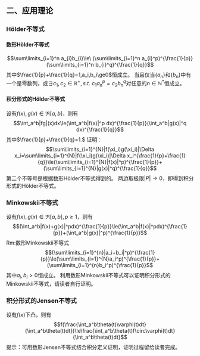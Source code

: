 ## 二、应用理论
### Hölder不等式
#### 数形Hölder不等式
$$\sum\limits_{i=1}^n a_{i}b_{i}\le\ (\sum\limits_{i=1}^n a_{i}^p)^{\frac{1}{p}}(\sum\limits_{i=1}^n b_{i}^q)^{\frac{1}{q}}$$
其中$\frac{1}{p}+\frac{1}{q}=1,a_i,b_i\ge0$恒成立。
当且仅当$\{a_n\}$和$\{b_n\}$中有一个是零数列，或$\exists c_1,c_2\in\mathbb{R}^+,s.t.\ c_1a_n^p=c_2b_n^q$对任意的$n\in\mathbb{N}^*$恒成立。
#### 积分形式的Hölder不等式
设有$f(x),g(x)\in\Re[a,b]$，则有
$$\int_a^b|fg|(x)dx\le(\int_a^b|f(x)|^p dx)^{\frac{1}{p}}(\int_a^b|g(x)|^q dx)^{\frac{1}{q}}$$
其中$\frac{1}{p}+\frac{1}{q}=1.$
证明：$$\sum\limits_{i=1}^{N}|f(\xi_i)g(\xi_i)|\Delta x_i=\sum\limits_{i=1}^{N}|f(\xi_i)g(\xi_i)|\Delta x_i^{\frac{1}{p}+\frac{1}{q}}\le(\sum\limits_{i=1}^{N}|f(x)|^p)^{\frac{1}{p}}+(\sum\limits_{i=1}^{N}|g(x)|^q)^{\frac{1}{q}}$$
第二个不等号是根据数形Hölder不等式得到的。
两边取极限$|P|\rightarrow 0$，即得到积分形式的Hölder不等式。
### Minkowskii不等式
设有$f(x),g(x)\in\Re[a,b],p\ge 1$，则有
$$(\int_a^b|f(x)+g(x)|^pdx)^{\frac{1}{p}}\le(\int_a^b|f(x)|^pdx)^{\frac{1}{p}}+(\int_a^b|g(x)|^p)^{\frac{1}{p}}$$
Rm:数形Minkowskii不等式
$$(\sum\limits_{i=1}^{n}|a_i+b_i|^p)^{\frac{1}{p}}\le(\sum\limits_{i=1}^{N}a_i^p)^{\frac{1}{p}}+(\sum\limits_{i=1}^{n}b_i^p)^{\frac{1}{p}}$$
其中$a_i,b_i>0$恒成立。
利用数形Minkowskii不等式可以证明积分形式的Minkowskii不等式，请读者自行证明。
### 积分形式的Jensen不等式
设有$f(x)$下凸，则有
$$f(\frac{\int_a^b\theta(t)\varphi(t)dt}{\int_a^b\theta(t)dt})\le\frac{\int_a^b\theta(t)f\circ\varphi(t)dt}{\int_a^b\theta(t)dt}$$
提示：可用数形Jensen不等式结合积分定义证明，证明过程留给读者完成。